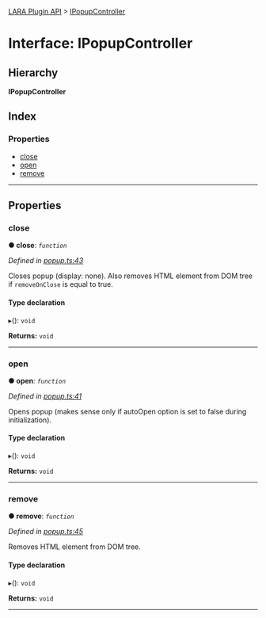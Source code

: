[LARA Plugin API](../README.md) > [IPopupController](../interfaces/ipopupcontroller.md)

# Interface: IPopupController

## Hierarchy

**IPopupController**

## Index

### Properties

* [close](ipopupcontroller.md#close)
* [open](ipopupcontroller.md#open)
* [remove](ipopupcontroller.md#remove)

---

## Properties

<a id="close"></a>

###  close

**● close**: *`function`*

*Defined in [popup.ts:43](https://github.com/concord-consortium/lara/blob/80a682ff/lara-typescript/src/plugin-api/popup.ts#L43)*

Closes popup (display: none). Also removes HTML element from DOM tree if `removeOnClose` is equal to true.

#### Type declaration
▸(): `void`

**Returns:** `void`

___
<a id="open"></a>

###  open

**● open**: *`function`*

*Defined in [popup.ts:41](https://github.com/concord-consortium/lara/blob/80a682ff/lara-typescript/src/plugin-api/popup.ts#L41)*

Opens popup (makes sense only if autoOpen option is set to false during initialization).

#### Type declaration
▸(): `void`

**Returns:** `void`

___
<a id="remove"></a>

###  remove

**● remove**: *`function`*

*Defined in [popup.ts:45](https://github.com/concord-consortium/lara/blob/80a682ff/lara-typescript/src/plugin-api/popup.ts#L45)*

Removes HTML element from DOM tree.

#### Type declaration
▸(): `void`

**Returns:** `void`

___

